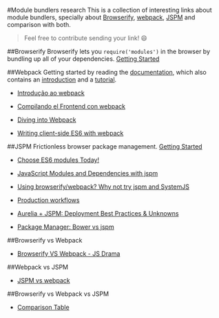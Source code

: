 #Module bundlers research
This is a collection of interesting links about module bundlers, specially about [Browserify](http://browserify.org/), [webpack](http://webpack.github.io), [JSPM](http://jspm.io/) and comparison with both.

> Feel free to contribute sending your link! :smile:

##Browserify
Browserify lets you ` require('modules') ` in the browser by bundling up all of your dependencies. [Getting Started](https://github.com/substack/node-browserify#getting-started)

##Webpack
Getting started by reading the [documentation](http://webpack.github.io/docs/), which also contains an [introduction](http://webpack.github.io/docs/what-is-webpack.html) and a [tutorial](http://webpack.github.io/docs/tutorials/getting-started/).

- [Introdução ao webpack](http://tableless.com.br/introducao-ao-webpack/)

- [Compilando el Frontend con webpack](https://medium.com/@sergiodxa/compilando-el-frontend-con-webpack-d251f7a632ec)

- [Diving into Webpack](https://web-design-weekly.com/2014/09/24/diving-webpack/)

- [Writing client-side ES6 with webpack](http://www.2ality.com/2015/04/webpack-es6.html)

##JSPM
Frictionless browser package management. [Getting Started](https://github.com/jspm/jspm-cli/blob/master/docs/getting-started.md)

- [Choose ES6 modules Today!](http://developer.telerik.com/featured/choose-es6-modules-today/)

- [JavaScript Modules and Dependencies with jspm](http://javascriptplayground.com/blog/2014/11/js-modules-jspm-systemjs/)

- [Using browserify/webpack? Why not try jspm and SystemJS](http://nervosax.com/2015/08/05/why-not-try-jspm-and-systemjs/)

- [Production workflows](https://github.com/jspm/jspm-cli/blob/master/docs/production-workflows.md)

- [Aurelia + JSPM: Deployment Best Practices & Unknowns](http://ilikekillnerds.com/2015/09/aurelia-jspm-deployment-best-practices-unknowns/)

- [Package Manager: Bower vs jspm](http://stackoverflow.com/questions/25416813/package-manager-bower-vs-jspm)

##Browserify vs Webpack
- [Browserify VS Webpack - JS Drama](http://blog.namangoel.com/browserify-vs-webpack-js-drama)

##Webpack vs JSPM

- [JSPM vs webpack](http://ilikekillnerds.com/2015/07/jspm-vs-webpack/)

##Browserify vs Webpack vs JSPM

- [Comparison Table](https://webpack.github.io/docs/comparison.html)

